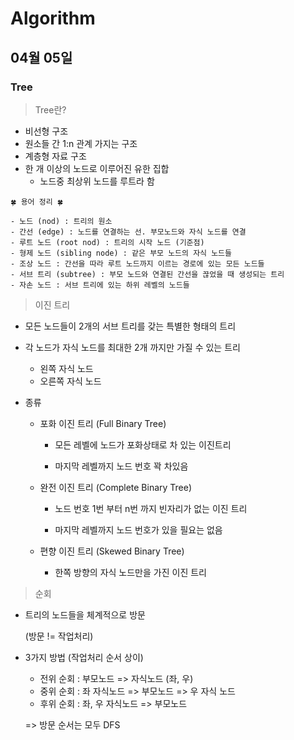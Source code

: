 # Algorithm

## 04월 05일

### Tree

> Tree란?

- 비선형 구조
- 원소들 간 1:n 관계 가지는 구조
- 계층형 자료 구조
- 한 개 이상의 노드로 이루어진 유한 집합
  - 노드중 최상위 노드를 루트라 함

``` text
🍀 용어 정리 🍀

- 노드 (nod) : 트리의 원소
- 간선 (edge) : 노드를 연결하는 선. 부모노드와 자식 노드를 연결
- 루트 노드 (root nod) : 트리의 시작 노드 (기준점)
- 형제 노드 (sibling node) : 같은 부모 노드의 자식 노드들
- 조상 노드 : 간선을 따라 루트 노드까지 이르는 경로에 있는 모든 노드들
- 서브 트리 (subtree) : 부모 노드와 연결된 간선을 끊었을 때 생성되는 트리
- 자손 노드 : 서브 트리에 있는 하위 레벨의 노드들
```



> 이진 트리

- 모든 노드들이 2개의 서브 트리를 갖는 특별한 형태의 트리

- 각 노드가 자식 노드를 최대한 2개 까지만 가질 수 있는 트리

  - 왼쪽 자식 노드
  - 오른쪽 자식 노드

- 종류

  - 포화 이진 트리 (Full Binary Tree)

    - 모든 레벨에 노드가 포화상태로 차 있는 이진트리

    - 마지막 레벨까지 노드 번호 꽉 차있음

  - 완전 이진 트리 (Complete Binary Tree)

    - 노드 번호 1번 부터 n번 까지 빈자리가 없는 이진 트리

    - 마지막 레벨까지 노드 번호가 있을 필요는 없음

  - 편향 이진 트리 (Skewed Binary Tree)

    - 한쪽 방향의 자식 노드만을 가진 이진 트리

> 순회

- 트리의 노드들을 체계적으로 방문

  (방문 != 작업처리)

- 3가지 방법 (작업처리 순서 상이)
  - 전위 순회 : 부모노드 => 자식노드 (좌, 우)
  - 중위 순회 : 좌 자식노드 => 부모노드 => 우 자식 노드
  - 후위 순회 : 좌, 우 자식노드 => 부모노드
  
  => 방문 순서는 모두 DFS

